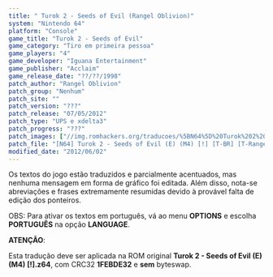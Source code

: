 ```yaml
---
title: " Turok 2 - Seeds of Evil (Rangel Oblivion)"
system: "Nintendo 64"
platform: "Console"
game_title: "Turok 2 - Seeds of Evil"
game_category: "Tiro em primeira pessoa"
game_players: "4"
game_developer: "Iguana Entertainment"
game_publisher: "Acclaim"
game_release_date: "??/??/1998"
patch_author: "Rangel Oblivion"
patch_group: "Nenhum"
patch_site: ""
patch_version: "???"
patch_release: "07/05/2012"
patch_type: "UPS e xdelta3"
patch_progress: "???"
patch_images: ["//img.romhackers.org/traducoes/%5BN64%5D%20Turok%202%20-%20Seeds%20of%20Evil%20-%20Rangel%20Oblivion%20-%201.jpg","//img.romhackers.org/traducoes/%5BN64%5D%20Turok%202%20-%20Seeds%20of%20Evil%20-%20Rangel%20Oblivion%20-%202.jpg","//img.romhackers.org/traducoes/%5BN64%5D%20Turok%202%20-%20Seeds%20of%20Evil%20-%20Rangel%20Oblivion%20-%203.jpg"]
patch_file: "[N64] Turok 2 - Seeds of Evil (E) (M4) [!] [T-BR] [T-Rangel Oblivion G-Nenhum] [A-2012].zip"
modified_date: "2012/06/02"
---
```

Os textos do jogo estão traduzidos e parcialmente acentuados, mas nenhuma mensagem em forma de gráfico foi editada. Além disso, nota-se abreviações e frases extremamente resumidas devido à provável falta de edição dos ponteiros.

OBS: Para ativar os textos em português, vá ao menu <b>OPTIONS</b> e escolha <b>PORTUGUÊS</b> na opção <b>LANGUAGE</b>.

<b>ATENÇÃO</b>:

Esta tradução deve ser aplicada na ROM original <b>Turok 2 - Seeds of Evil (E) (M4) [!].z64</b>, com CRC32 <b>1FEBDE32</b> e <b>sem</b> byteswap.
